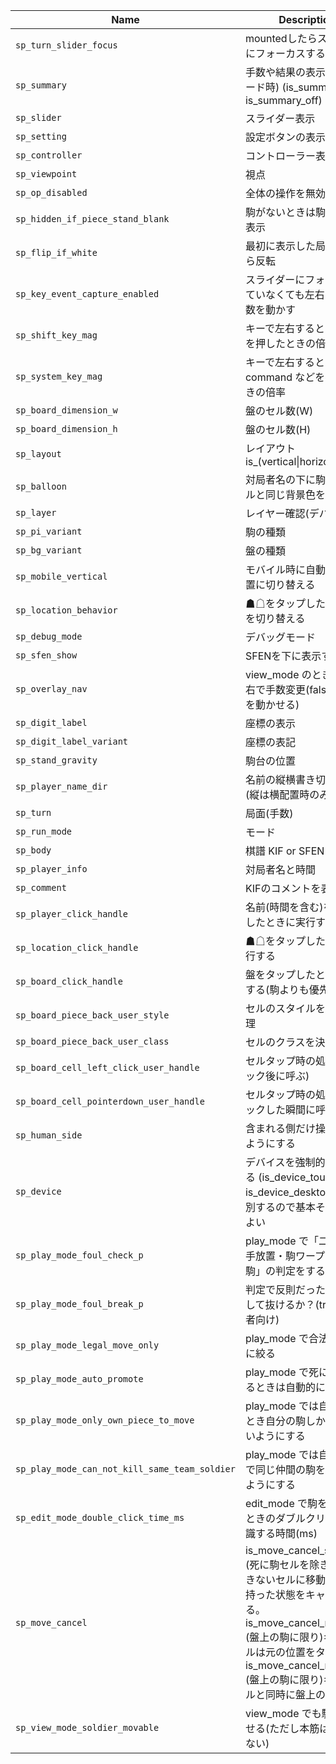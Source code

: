 | Name                                          | Description                                                                                                                                                                                                                                        | Default                         |
|-----------------------------------------------|----------------------------------------------------------------------------------------------------------------------------------------------------------------------------------------------------------------------------------------------------|---------------------------------|
| `sp_turn_slider_focus`                        | mountedしたらスライダーにフォーカスする？                                                                                                                                                                                                          | "is_turn_slider_focus_on"       |
| `sp_summary`                                  | 手数や結果の表示(再生モード時) (is_summary_on is_summary_off)                                                                                                                                                                                      | "is_summary_off"                |
| `sp_slider`                                   | スライダー表示                                                                                                                                                                                                                                     | "is_slider_off"                 |
| `sp_setting`                                  | 設定ボタンの表示                                                                                                                                                                                                                                   | "is_setting_off"                |
| `sp_controller`                               | コントローラー表示                                                                                                                                                                                                                                 | "is_controller_off"             |
| `sp_viewpoint`                                | 視点                                                                                                                                                                                                                                               | "black"                         |
| `sp_op_disabled`                              | 全体の操作を無効化                                                                                                                                                                                                                                 | false                           |
| `sp_hidden_if_piece_stand_blank`              | 駒がないときは駒台側を非表示                                                                                                                                                                                                                       | false                           |
| `sp_flip_if_white`                            | 最初に表示した局面が△なら反転                                                                                                                                                                                                                     | false                           |
| `sp_key_event_capture_enabled`                | スライダーにフォーカスしていなくても左右キーで手数を動かす                                                                                                                                                                                         | false                           |
| `sp_shift_key_mag`                            | キーで左右するとき shift を押したときの倍率                                                                                                                                                                                                        |                              10 |
| `sp_system_key_mag`                           | キーで左右するとき command などを押したときの倍率                                                                                                                                                                                                  |                              50 |
| `sp_board_dimension_w`                        | 盤のセル数(W)                                                                                                                                                                                                                                      |                               9 |
| `sp_board_dimension_h`                        | 盤のセル数(H)                                                                                                                                                                                                                                      |                               9 |
| `sp_layout`                                   | レイアウト is_(vertical\|horizontal)                                                                                                                                                                                                               | "is_vertical"                   |
| `sp_balloon`                                  | 対局者名の下に駒数スタイルと同じ背景色を置く                                                                                                                                                                                                       | "is_balloon_on"                 |
| `sp_layer`                                    | レイヤー確認(デバッグ用)                                                                                                                                                                                                                           | "is_layer_off"                  |
| `sp_pi_variant`                               | 駒の種類                                                                                                                                                                                                                                           | "is_pi_variant_a"               |
| `sp_bg_variant`                               | 盤の種類                                                                                                                                                                                                                                           | "is_bg_variant_none"            |
| `sp_mobile_vertical`                          | モバイル時に自動的に縦配置に切り替える                                                                                                                                                                                                             | "is_mobile_vertical_on"         |
| `sp_location_behavior`                        | ☗☖をタップしたとき視点を切り替える                                                                                                                                                                                                               | "is_location_flip_on"           |
| `sp_debug_mode`                               | デバッグモード                                                                                                                                                                                                                                     | "is_debug_mode_off"             |
| `sp_sfen_show`                                | SFENを下に表示する                                                                                                                                                                                                                                 | "is_sfen_show_off"              |
| `sp_overlay_nav`                              | view_mode のとき盤の左右で手数変更(falseなら駒を動かせる)                                                                                                                                                                                          | "is_overlay_nav_off"            |
| `sp_digit_label`                              | 座標の表示                                                                                                                                                                                                                                         | "is_digit_label_off"            |
| `sp_digit_label_variant`                      | 座標の表記                                                                                                                                                                                                                                         | "is_digit_label_variant_kanji"  |
| `sp_stand_gravity`                            | 駒台の位置                                                                                                                                                                                                                                         | "is_stand_gravity_bottom"       |
| `sp_player_name_dir`                          | 名前の縦横書き切り替え(縦は横配置時のみ有効)                                                                                                                                                                                                       | "is_player_name_dir_horizontal" |
| `sp_turn`                                     | 局面(手数)                                                                                                                                                                                                                                         |                              -1 |
| `sp_run_mode`                                 | モード                                                                                                                                                                                                                                             | "view_mode"                     |
| `sp_body`                                     | 棋譜 KIF or SFEN                                                                                                                                                                                                                                   | null                            |
| `sp_player_info`                              | 対局者名と時間                                                                                                                                                                                                                                     | null                            |
| `sp_comment`                                  | KIFのコメントを表示する                                                                                                                                                                                                                            | "is_comment_on"                 |
| `sp_player_click_handle`                      | 名前(時間を含む)をタップしたときに実行する                                                                                                                                                                                                         | null                            |
| `sp_location_click_handle`                    | ☗☖をタップしたときに実行する                                                                                                                                                                                                                     | null                            |
| `sp_board_click_handle`                       | 盤をタップしたときに実行する(駒よりも優先)                                                                                                                                                                                                         | null                            |
| `sp_board_piece_back_user_style`              | セルのスタイルを決める処理                                                                                                                                                                                                                         | null                            |
| `sp_board_piece_back_user_class`              | セルのクラスを決める処理                                                                                                                                                                                                                           | null                            |
| `sp_board_cell_left_click_user_handle`        | セルタップ時の処理(クリック後に呼ぶ)                                                                                                                                                                                                               | null                            |
| `sp_board_cell_pointerdown_user_handle`       | セルタップ時の処理(クリックした瞬間に呼ぶ)                                                                                                                                                                                                         | null                            |
| `sp_human_side`                               | 含まれる側だけ操作できるようにする                                                                                                                                                                                                                 | "both"                          |
| `sp_device`                                   | デバイスを強制的に指定する (is_device_touch is_device_desktop) 自動判別するので基本そのままでよい                                                                                                                                                  | null                            |
| `sp_play_mode_foul_check_p`                   | play_mode で「二歩・王手放置・駒ワープ・死に駒」の判定をするか？                                                                                                                                                                                   | true                            |
| `sp_play_mode_foul_break_p`                   | 判定で反則だったら emit して抜けるか？(true: 初心者向け)                                                                                                                                                                                           | false                           |
| `sp_play_mode_legal_move_only`                | play_mode で合法手のみに絞る                                                                                                                                                                                                                       | true                            |
| `sp_play_mode_auto_promote`                   | play_mode で死に駒になるときは自動的に成る                                                                                                                                                                                                         | true                            |
| `sp_play_mode_only_own_piece_to_move`         | play_mode では自分手番とき自分の駒しか動かせないようにする                                                                                                                                                                                         | true                            |
| `sp_play_mode_can_not_kill_same_team_soldier` | play_mode では自分の駒で同じ仲間の駒を取れないようにする                                                                                                                                                                                           | true                            |
| `sp_edit_mode_double_click_time_ms`           | edit_mode で駒を反転するときのダブルクリックと認識する時間(ms)                                                                                                                                                                                     |                             350 |
| `sp_move_cancel`                              | is_move_cancel_standard: (死に駒セルを除き)移動できないセルに移動したとき持った状態をキャンセルする。is_move_cancel_reality: (盤上の駒に限り)キャンセルは元の位置をタップ。is_move_cancel_rehold: (盤上の駒に限り)キャンセルと同時に盤上の駒を持つ | "is_move_cancel_standard"       |
| `sp_view_mode_soldier_movable`                | view_mode でも駒を動かせる(ただし本筋は破壊しない)                                                                                                                                                                                                 | true                            |
